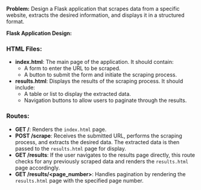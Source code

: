 **Problem:**
Design a Flask application that scrapes data from a specific website, extracts the desired information, and displays it in a structured format.

**Flask Application Design:**

### HTML Files:

- **index.html**: The main page of the application. It should contain:
    - A form to enter the URL to be scraped.
    - A button to submit the form and initiate the scraping process.
- **results.html**: Displays the results of the scraping process. It should include:
    - A table or list to display the extracted data.
    - Navigation buttons to allow users to paginate through the results.

### Routes:

- **GET /**: Renders the `index.html` page.
- **POST /scrape**: Receives the submitted URL, performs the scraping process, and extracts the desired data. The extracted data is then passed to the `results.html` page for display.
- **GET /results**: If the user navigates to the results page directly, this route checks for any previously scraped data and renders the `results.html` page accordingly.
- **GET /results/<page_number>**: Handles pagination by rendering the `results.html` page with the specified page number.